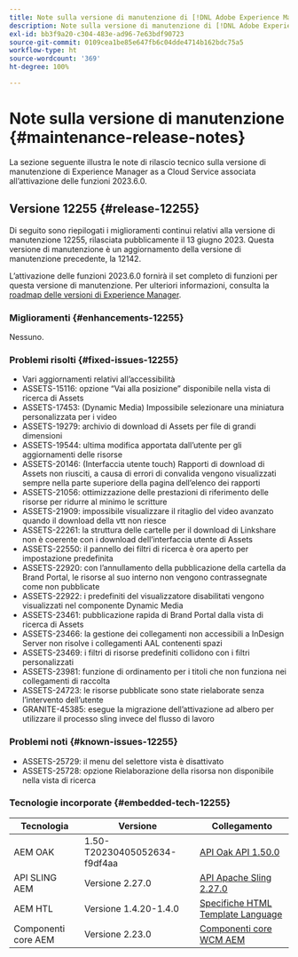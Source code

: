 ```yaml
---
title: Note sulla versione di manutenzione di [!DNL Adobe Experience Manager] as a Cloud Service associato all’attivazione delle funzioni 2023.6.0.
description: Note sulla versione di manutenzione di [!DNL Adobe Experience Manager] as a Cloud Service associato all’attivazione delle funzioni 2023.6.0.
exl-id: bb3f9a20-c304-483e-ad96-7e63bdf90723
source-git-commit: 0109cea1be85e647fb6c04dde4714b162bdc75a5
workflow-type: ht
source-wordcount: '369'
ht-degree: 100%

---
```


# Note sulla versione di manutenzione {#maintenance-release-notes}

La sezione seguente illustra le note di rilascio tecnico sulla versione di manutenzione di Experience Manager as a Cloud Service associata all’attivazione delle funzioni 2023.6.0.

## Versione 12255 {#release-12255}

Di seguito sono riepilogati i miglioramenti continui relativi alla versione di manutenzione 12255, rilasciata pubblicamente il 13 giugno 2023. Questa versione di manutenzione è un aggiornamento della versione di manutenzione precedente, la 12142.

L’attivazione delle funzioni 2023.6.0 fornirà il set completo di funzioni per questa versione di manutenzione. Per ulteriori informazioni, consulta la [roadmap delle versioni di Experience Manager](https://experienceleague.adobe.com/docs/experience-manager-release-information/aem-release-updates/update-releases-roadmap.html?lang=it).

### Miglioramenti {#enhancements-12255}

Nessuno.

### Problemi risolti {#fixed-issues-12255}

- Vari aggiornamenti relativi all’accessibilità
- ASSETS-15116: opzione “Vai alla posizione” disponibile nella vista di ricerca di Assets
- ASSETS-17453: (Dynamic Media) Impossibile selezionare una miniatura personalizzata per i video
- ASSETS-19279: archivio di download di Assets per file di grandi dimensioni
- ASSETS-19544: ultima modifica apportata dall’utente per gli aggiornamenti delle risorse
- ASSETS-20146: (Interfaccia utente touch) Rapporti di download di Assets non riusciti, a causa di errori di convalida vengono visualizzati sempre nella parte superiore della pagina dell’elenco dei rapporti
- ASSETS-21056: ottimizzazione delle prestazioni di riferimento delle risorse per ridurre al minimo le scritture
- ASSETS-21909: impossibile visualizzare il ritaglio del video avanzato quando il download della vtt non riesce
- ASSETS-22261: la struttura delle cartelle per il download di Linkshare non è coerente con i download dell’interfaccia utente di Assets
- ASSETS-22550: il pannello dei filtri di ricerca è ora aperto per impostazione predefinita
- ASSETS-22920: con l’annullamento della pubblicazione della cartella da Brand Portal, le risorse al suo interno non vengono contrassegnate come non pubblicate
- ASSETS-22922: i predefiniti del visualizzatore disabilitati vengono visualizzati nel componente Dynamic Media
- ASSETS-23461: pubblicazione rapida di Brand Portal dalla vista di ricerca di Assets
- ASSETS-23466: la gestione dei collegamenti non accessibili a InDesign Server non risolve i collegamenti AAL contenenti spazi
- ASSETS-23469: i filtri di risorse predefiniti collidono con i filtri personalizzati
- ASSETS-23981: funzione di ordinamento per i titoli che non funziona nei collegamenti di raccolta
- ASSETS-24723: le risorse pubblicate sono state rielaborate senza l’intervento dell’utente
- GRANITE-45385: esegue la migrazione dell’attivazione ad albero per utilizzare il processo sling invece del flusso di lavoro

### Problemi noti {#known-issues-12255}

- ASSETS-25729: il menu del selettore vista è disattivato
- ASSETS-25728: opzione Rielaborazione della risorsa non disponibile nella vista di ricerca

### Tecnologie incorporate {#embedded-tech-12255}

| Tecnologia | Versione | Collegamento |
|---|---|---|
| AEM OAK | 1.50-T20230405052634-f9df4aa | [API Oak API 1.50.0](https://www.javadoc.io/doc/org.apache.jackrabbit/oak-api/1.50.0/index.html) |
| API SLING AEM | Versione 2.27.0 | [API Apache Sling 2.27.0](https://www.javadoc.io/doc/org.apache.sling/org.apache.sling.api/latest/index.html) |
| AEM HTL | Versione 1.4.20-1.4.0 | [Specifiche HTML Template Language](https://github.com/adobe/htl-spec) |
| Componenti core AEM | Versione 2.23.0 | [Componenti core WCM AEM](https://github.com/adobe/aem-core-wcm-components) |
